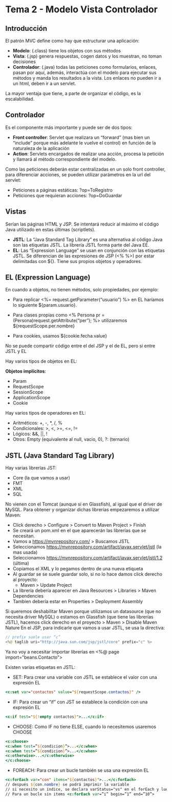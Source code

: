 # Tema 2 - Modelo Vista Controlador

## Introducción

El patrón MVC define como hay que estructurar una aplicación:
+ **Modelo**: (.class) tiene los objetos con sus métodos
+ **Vista**: (.jsp) genera respuestas, cogen datos y los muestran, no toman decisiones
+ **Controlador**: (.java) todas las peticiones como formularios, enlaces, pasan por aquí, además, interactúa con el modelo para ejecutar sus métodos y manda los resultados a la vista. Los enlaces no pueden ir a un html, deben ir a un servlet.

La mayor ventaja que tiene, a parte de organizar el código, es la escalabilidad.

## Controlador

Es el componente más importante y puede ser de dos tipos:

+ **Front controller**: Servlet que realizara un “forward” (mas bien un “include” porque más adelante le vuelve el control) en función de la naturaleza de la aplicación
+ **Action**: Servlets encargados de realizar una acción, procesa la petición y llamará al método correspondiente del modelo.

Como las peticiones deberán estar centralizadas en un solo front controller, para diferenciar acciones, se pueden utilizar parámetros en la url del servlet:

+ Peticiones a páginas estáticas: ?op=ToRegistro
+ Peticiones que requieran acciones: ?op=DoGuardar

## Vistas

Serían las páginas HTML y JSP. Se intentará reducir al máximo el código Java utilizado en estas últimas (scriptlets).

+ **JSTL**: La “Java Standard Tag Library” es una alternativa al código Java son las etiquetas JSTL. La librería JSTL forma parte del Java EE.
+ **EL**: Las “Expression Language” se usan en conjunción con las etiquetas JSTL. Se diferencian de las expresiones de JSP (<% %>) por estar delimitadas con ${}. Tiene sus propios objetos y operadores.

## EL (Expression Language)

En cuando a objetos, no tienen métodos, solo propiedades, por ejemplo:

+ Para replicar <%= request.getParameter(“usuario”) %> en EL haríamos lo siguiente ${param.usuario}.

+ Para clases propias como <% Persona pr = (Persona)request.getAttribute(“per”); %> utilizaremos ${requestScope.per.nombre}
+ Para cookies, usamos ${cookie.fecha.value}

No se puede compartir código entre el del JSP y el de EL, pero si entre JSTL y EL

Hay varios tipos de objetos en  EL:

**Objetos implícitos**:

+ Param
+ RequestScope
+ SessionScope
+ ApplicationScope
+ Cookie

Hay varios tipos de operadores en EL:

+ Aritméticos: +, -, *, /, %
+ Condicionales: >, <, >=, <=, !=
+ Lógicos: &&, ||, !
+ Otros: Empty (equivalente al null, vacio, 0), ?: (ternario)

## JSTL (Java Standard Tag Library)

Hay varias librerías JST:
+ Core (la que vamos a usar)
+ FMT
+ XML
+ SQL

No vienen con el Tomcat (aunque sí en Glassfish), al igual que el driver de MySQL. Para obtener y organizar dichas librerías empezaremos a utilizar Maven:
+ Click derecho > Configure > Convert to Maven Project > Finish
+ Se creará un pom.xml en el que aparecerán las librerías que se necesitan.
+ Vamos a https://mvnrepository.com/ > Buscamos JSTL
+ Seleccionamos https://mvnrepository.com/artifact/javax.servlet/jstl (la mas usada)
+ Seleccionamos https://mvnrepository.com/artifact/javax.servlet/jstl/1.2 (última)
+ Copiamos el XML y lo pegamos dentro de una nueva etiqueta <dependencies>
+ Al guardar se se suele guardar solo, si no lo hace damos click derecho al proyecto:
  + Maven > Update Project
+ La librería debería aparecer en Java Resources > Libraries > Maven Dependencies
+ Tambien debería estar en Properties > Deployment Assembly

Si queremos deshabilitar Maven porque utilizamos un datasource (que no necesita driver MySQL) o estamos en Glassfish (que tiene las librerías JSTL), hacemos click derecho en el proyecto > Maven > Disable Maven Nature
En el JSP, para indicarle que vamos a usar JSTL, se usa la directiva:

```Java
// prefix suele usar “c”
<%@ taglib uri="http://java.sun.com/jsp/jstl/core" prefix="c" %>
```

Ya no voy a necesitar importar librerías en <%@ page import="beans.Contacto">

Existen varias etiquetas en JSTL:

+ SET: Para crear una variable con JSTL se establece el valor con una expresión EL

```JSP
<c:set var="contactos" value="${requestScope.contactos}" />
```

+ IF: Para crear un “if” con JST se establece la condición con una expresión EL

```JSP
<c:if test="${!empty contactos}">...</c:if>
```

+ CHOOSE: Como IF no tiene ELSE, cuando lo necesitemos usaremos CHOOSE

```JSP
<c:choose>
<c:when test=”${condicion}”>...</c:when>
<c:when test=”${condicion}”>...</c:when>
<c:otherwise>...</c:otherwise>
</c:choose>
```

+ FOREACH: Para crear un bucle también se usa una expresión EL

```JSP
<c:forEach var="con" items="${contactos}">...</c:forEach>
// después ${con.nombre} se podrá imprimir la variable
// si necesito un índice, se declara varStatus="vs" en el forEach y luego ${vs.index}
// Para un bucle sin items <c:forEach var=”i” begin=”1” end=”10”>
```
